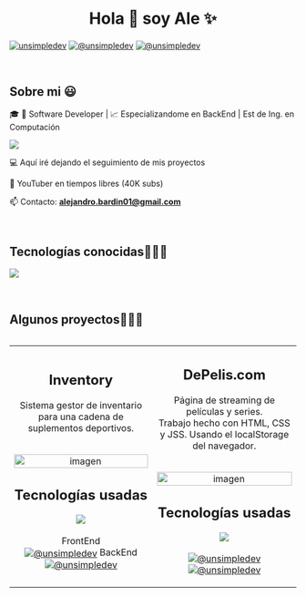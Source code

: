 <h1 align="center">Hola 👋  soy Ale ✨ </h1> 

<p align="left">

<a href="https://www.linkedin.com/in/ale-bardin/" target="blank"><img align="center" src="https://img.shields.io/badge/LinkedIn-0077B5?style=for-the-badge&logo=linkedin&logoColor=white" alt="unsimpledev"/></a>
<a href = "" target="blank"><img align="center" src="https://img.shields.io/badge/Gmail-D14836?style=for-the-badge&logo=gmail&logoColor=white" alt="@unsimpledev"  /></a>
<a href="https://www.youtube.com/@bibliotecadealejandria" target="blank"><img align="center" src="https://img.shields.io/badge/YouTube-FF0000?style=for-the-badge&logo=youtube&logoColor=white" alt="@unsimpledev"  /></a>
  </p>
<br>
<h2>Sobre mi 😃</h2>
<!--Intro start-->

<p align="left">
  
🎓 🚀 Software Developer | 📈 Especializandome en BackEnd | Est de Ing. en Computación
  

  <a href="https://skillicons.dev">
  <img src="https://skillicons.dev/icons?i=nodejs,nestjs,mongodb" />
  </a>
  <br>
  
💻 Aquí iré dejando el seguimiento de mis proyectos

🎥 YouTuber en tiempos libres (40K subs)

📫 Contacto: **alejandro.bardin01@gmail.com**
<!--Intro end-->
  </p>
<br>

<h2 >Tecnologías conocidas👨🏻‍💻</h2>
<!--tech stack icons-->
<p align="left">
  <a href="https://skillicons.dev">
    <img src="https://skillicons.dev/icons?i=c,cs,css,html,js,react,nodejs,mysql,git,github,docker,postman,vscode,ae,pr,ps" />
  </a>
</p>
<br>


<div id="proyectos">
<h2 >Algunos proyectos👨🏻‍💻</h2>

<table align="left" >
<tr border="none">
  <td width="25%" align="center">
    <p align="center">
      <h2>Inventory</h2>
      <p>Sistema gestor de inventario para una cadena de suplementos deportivos.</p><br>
      <a href="https://github.com/AlejandroBardin/Inventory" title="Go to Source">
        <img align="center" width=100% src="https://i.imgur.com/20F80K3.png"   alt="imagen" /></a>
      </p>
    <p align="center">
  <h2>Tecnologías usadas</h2>
  <img src="https://skillicons.dev/icons?i=css,html,js,react,nodejs,git,github,postman,vscode,ps" /><br><br>
  <span>FrontEnd</span><br>
  <a href="https://github.com/unsimpledev/ProyectoSMSGateway" target="blank"><img align="center" src="https://img.shields.io/badge/GitHub-100000?style=for-the-badge&logo=github&logoColor=white" alt="@unsimpledev" /></a>
  <span>BackEnd</span><br>
  <a href="https://github.com/unsimpledev/ProyectoSMSGateway" target="blank"><img align="center" src="https://img.shields.io/badge/GitHub-100000?style=for-the-badge&logo=github&logoColor=white" alt="@unsimpledev" /></a>
</p>
 
</td>





<td width="25%" align="center">
    <p align="center">
      <h2>DePelis.com</h2>
      <p>Página de streaming de películas y series. <br> Trabajo hecho con HTML, CSS y JSS. Usando el localStorage del navegador.</p><br>
      <a href="https://github.com/martin-casares/depelis" title="Go to Source">
        <img align="center" width=100% src="https://i.imgur.com/UYYT4Rx.png"   alt="imagen" /></a>
      </p>
    <p align="center">
      <h2>Tecnologías usadas</h2>
      <img src="https://skillicons.dev/icons?i=css,html,js,git,github,vscode,ps" /><br><br>
      <a href="https://youtu.be/rISmdhlhOPM" target="blank"><img align="center" src="https://img.shields.io/badge/YouTube-FF0000?style=for-the-badge&logo=youtube&logoColor=white" alt="@unsimpledev"  /></a>
      <a href="https://github.com/unsimpledev/ProyectoSMSGateway" target="blank"><img align="center" src="https://img.shields.io/badge/GitHub-100000?style=for-the-badge&logo=github&logoColor=white" alt="@unsimpledev" /></a>
    </p>       
</td>




        
</tr>
</table>
  </div>
<br>
<br><br>
<br>
<br><br><br>
<br><br>

<!------------------------->


